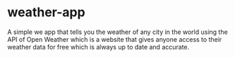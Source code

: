# weather-app
A simple we app that tells you the weather of any city in the world using the API of Open Weather which is a website that gives anyone access to their weather data for free which is always up to date and accurate.
